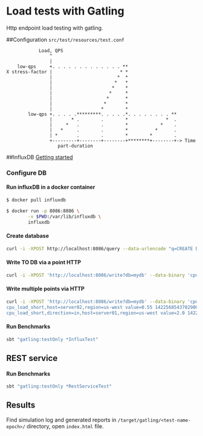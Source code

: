 # Load tests with Gatling

Http endpoint load testing with gatling.


##Configuration
`src/test/resources/test.conf`

```
            Load, QPS
                ^
                |                           
    low-qps     +. . . . . . . . . . . . . **
X stress-factor |                         * *
                |                        *  *
                |                       *   *
                |                      *    *
                |                     *     *
                |                    *      *
                |                   *       *
                |                  *        *
        low-qps +. . . . .*********. . . . .*. . . . . . . . **
                |       * .        .        *              *  .
                |     *   .        .        *            *    .
                |   *     .        .        *          *      .
                | *       .        .        *        *        .  
                +---------+--------+--------+********+--------+-> Time
                   part-duration
```

##InfluxDB
[Getting started](https://docs.influxdata.com/influxdb/v1.3/introduction/getting_started/)

### Configure DB
#### Run influxDB in a docker container
```bash
$ docker pull influxdb

$ docker run -p 8086:8086 \
        -v $PWD:/var/lib/influxdb \
        influxdb
```

#### Create database
```bash
curl -i -XPOST http://localhost:8086/query --data-urlencode "q=CREATE DATABASE mydb"
```

#### Write TO DB via a point HTTP
```bash
curl -i -XPOST 'http://localhost:8086/write?db=mydb' --data-binary 'cpu_load_short,host=server01,region=us-west value=0.64 1434055562000000000'
```

#### Write multiple points via HTTP
```bash
curl -i -XPOST 'http://localhost:8086/write?db=mydb' --data-binary 'cpu_load_short,host=server02 value=0.67
cpu_load_short,host=server02,region=us-west value=0.55 1422568543702900257
cpu_load_short,direction=in,host=server01,region=us-west value=2.0 1422568543702900257'
```
#### Run Benchmarks
```sh
sbt "gatling:testOnly *InfluxTest"
```

## REST service
#### Run Benchmarks
```sh
sbt "gatling:testOnly *RestServiceTest"
```

## Results
Find simulation log and generated reports in `/target/gatling/<test-name-epoch>/` directory, 
open `index.html` file.
